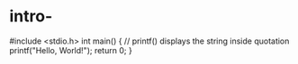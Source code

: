 # intro-
#include <stdio.h>
int main() {
   // printf() displays the string inside quotation
   printf("Hello, World!");
   return 0;
}
